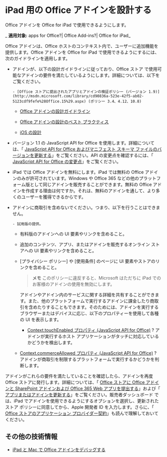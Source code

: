 
# iPad 用の Office アドインを設計する
Office アドインを Office for iPad で使用できるようにします。

 _ **適用対象:** apps for Office?| Office Add-ins?| Office for iPad_

Office アドインは、Office ホストのコンテキスト内で、ユーザーに追加機能を提供します。Office アドインを Office for iPad で使用できるようにするには、次のガイドラインを適用します。

- アドインが、以下の設計ガイドラインに従っており、Office ストア で使用可能なアドインの要件を満たしているようにします。詳細については、以下をご覧ください。
    
      - [Office ストアに提出されたアプリとアドインの検証ポリシー (バージョン 1.9)](http://msdn.microsoft.com/library/cd90836a-523e-42f5-ab02-5123cdf9fefe%28Office.15%29.aspx) (ポリシー 3.4、4.12、10.8)
    
  - [Office アドインの設計ガイドライン](../add-in-design.md)
    
  - [Office アドインの設計のベスト プラクティス](d455b76b-4d76-493d-a681-6b02ba1f38a8.md)
    
  - [iOS の設計](https://developer.apple.com/library/ios/documentation/UserExperience/Conceptual/MobileHIG/)
    
- バージョン 1.1 の JavaScript API for Office を使用します。詳細については、「 [JavaScript API for Office およびマニフェスト スキーマ ファイルのバージョンを更新する](../docs/develop/update-your-javascript-api-for-office-and-manifest-schema-version.md)」をご覧ください。API の変更点を確認するには、「 [JavaScript API for Office の変更点](../../reference/what's-changed-in-the-javascript-api-for-office.md)」をご覧ください。
    
- iPad では Office アドインを無料にします。iPad では無料の Office アドインのみが許可されています。Windows や Office 365 などの他のプラットフォーム版として同じアドインを販売することができます。無料の Office アドインを作成する理由は何ですか。それは、無料のアドインを通して、より多くのユーザーを獲得できるからです。
    
- アドインに商取引を含めないでください。つまり、以下を行うことはできません。
    
      - 試用版の提供。
    
  - 有料版のアドインへの UI 要素やリンクを含めること。
    
  - 追加のコンテンツ、アプリ、またはアドインを販売するオンライン ストアへの UI 要素やリンクを含めること。
    
  - [プライバシー ポリシー] や [使用条件] のページに UI 要素やストアのリンクを含めること。
    

     >**メモ**  このポリシーに違反すると、Microsoft はただちに iPad でのお客様のアドインの使用を無効にします。

    アドインやアドイン内のサービスに関する詳細を共有することができます。また、他のプラットフォームで実行するアドインに課金したり商取引を含めたりすることもできます。そのためには、アドインを実行するブラウザーまたはデバイスに応じ、以下のプロパティーを使用して各種の UI を表示します。
    
      - [Context.touchEnabled プロパティ (JavaScript API for Office)](http://msdn.microsoft.com/library/fd73f94b-7e4a-422c-afdb-fef6fba43766%28Office.15%29.aspx) ? アドインが実行するホスト アプリケーションがタッチに対応しているかどうかを検出します。
    
  - [Context.commerceAllowed プロパティ (JavaScript API for Office)](http://msdn.microsoft.com/library/fd3812ac-14c3-485f-8991-d12fcc99c450%28Office.15%29.aspx) ? アドインが商取引を制限するプラットフォームで実行するかどうかを判断します。
    
アドインがこれらの要件を満たしていることを確認したら、アドインを再度 Office ストアに発行します。詳細については、「 [Office ストアに Office アドインと SharePoint アドインおよび Office 365 Web アプリを提出する](http://msdn.microsoft.com/library/ff075782-1303-4517-91cc-b3d730e9b9ae%28Office.15%29.aspx)」および「 [アプリまたはアドインを更新する](http://msdn.microsoft.com/library/7313d32b-5345-4039-ac5d-a1ba0aef890b%28Office.15%29.aspx)」をご覧ください。販売者ダッシュボード では、iPad でアドインを使用できるようにするオプションを選択し、更新されたストア ポリシーに同意してから、Apple 開発者 ID を入力します。さらに、「 [Office ストアのアプリケーション プロバイダー契約](https://sellerdashboard.microsoft.com/Assets/Content/Agreements/en-US/Office_Store_Seller_Agreement_20120927.md)」も読んで理解しておいてください。 

## その他の技術情報



- [iPad と Mac で Office アドインをデバッグする](../../docs/testing/debug-office-add-ins-on-ipad-and-mac.md)
    
